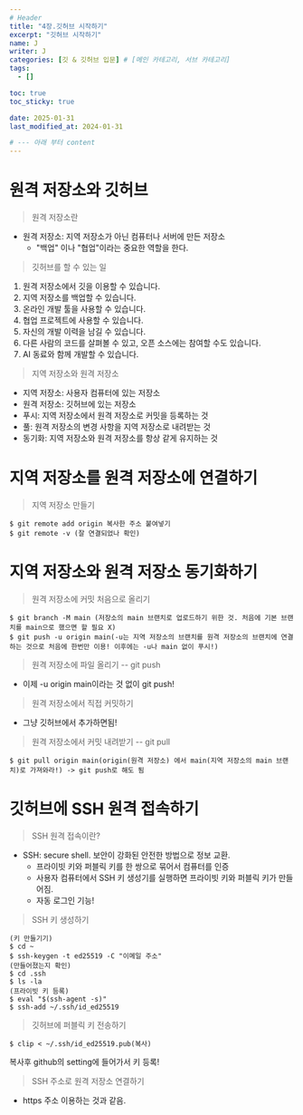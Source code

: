 ```yaml
---
# Header
title: "4장.깃허브 시작하기"
excerpt: "깃허브 시작하기"
name: J
writer: J
categories: [깃 & 깃허브 입문] # [메인 카테고리, 서브 카테고리]
tags:
  - []

toc: true
toc_sticky: true

date: 2025-01-31
last_modified_at: 2024-01-31

# --- 아래 부터 content
---
```


# 원격 저장소와 깃허브

> 원격 저장소란

- 원격 저장소: 지역 저장소가 아닌 컴퓨터나 서버에 만든 저장소
    - "백업" 이나 "협업"이라는 중요한 역할을 한다.

> 깃허브를 할 수 있는 일

1. 원격 저장소에서 깃을 이용할 수 있습니다.
2. 지역 저장소를 백업할 수 있습니다.
3. 온라인 개발 툴을 사용할 수 있습니다.
4. 협업 프로젝트에 사용할 수 있습니다.
5. 자신의 개발 이력을 남길 수 있습니다.
6. 다른 사람의 코드를 살펴볼 수 있고, 오픈 소스에는 참여할 수도 있습니다.
7. AI 동료와 함께 개발할 수 있습니다.

> 지역 저장소와 원격 저장소

- 지역 저장소: 사용자 컴퓨터에 있는 저장소
- 원격 저장소: 깃허브에 있는 저장소
- 푸시: 지역 저장소에서 원격 저장소로 커밋을 등록하는 것
- 풀: 원격 저장소의 변경 사항을 지역 저장소로 내려받는 것
- 동기화: 지역 저장소와 원격 저장소를 항상 같게 유지하는 것

# 지역 저장소를 원격 저장소에 연결하기

> 지역 저장소 만들기

```git
$ git remote add origin 복사한 주소 붙여넣기
$ git remote -v (잘 연결되었나 확인)
```

# 지역 저장소와 원격 저장소 동기화하기

> 원격 저장소에 커밋 처음으로 올리기

```git
$ git branch -M main (저장소의 main 브랜치로 업로드하기 위한 것. 처음에 기본 브랜치를 main으로 했으면 할 필요 X)
$ git push -u origin main(-u는 지역 저장소의 브랜치를 원격 저장소의 브랜치에 연결하는 것으로 처음에 한번만 이용! 이후에는 -u나 main 없이 푸시!)
```

> 원격 저장소에 파일 올리기 -- git push

- 이제 -u origin main이라는 것 없이 git push!

> 원격 저장소에서 직접 커밋하기

- 그냥 깃허브에서 추가하면됨!

> 원격 저장소에서 커밋 내려받기 -- git pull

```git
$ git pull origin main(origin(원격 저장소) 에서 main(지역 저장소의 main 브랜치)로 가져와라!) -> git push로 해도 됨
```

# 깃허브에 SSH 원격 접속하기

> SSH 원격 접속이란?

- SSH: secure shell. 보안이 강화된 안전한 방법으로 정보 교환.
    - 프라이빗 키와 퍼블릭 키를 한 쌍으로 묶어서 컴퓨터를 인증
    - 사용자 컴퓨터에서 SSH 키 생성기를 실행하면 프라이빗 키와 퍼블릭 키가 만들어짐.
    - 자동 로그인 기능!

> SSH 키 생성하기

```
(키 만들기기)
$ cd ~
$ ssh-keygen -t ed25519 -C "이메일 주소"
(만들어졌는지 확인)
$ cd .ssh
$ ls -la
(프라이빗 키 등록)
$ eval "$(ssh-agent -s)"
$ ssh-add ~/.ssh/id_ed25519
```

> 깃허브에 퍼블릭 키 전송하기

```
$ clip < ~/.ssh/id_ed25519.pub(복사)
```

복사후 github의 setting에 들어가서 키 등록!

> SSH 주소로 원격 저장소 연결하기

- https 주소 이용하는 것과 같음.

